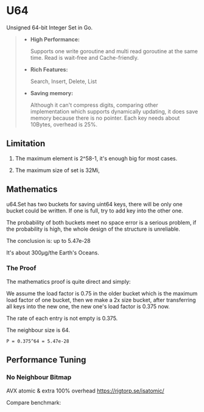 # U64

Unsigned 64-bit Integer Set in Go.

>- **High Performance:**
>
>   Supports one write goroutine and multi read goroutine at the same time. Read is wait-free and Cache-friendly.
>   
>- **Rich Features:**
>
>   Search, Insert, Delete, List
>
>- **Saving memory:**
>
>   Although it can't compress digits, comparing other implementation which supports dynamically updating, it does save
>   memory because there is no pointer. Each key needs about 10Bytes, overhead is 25%.

## Limitation

1. The maximum element is 2^58-1, it's enough big for most cases. 

2. The maximum size of set is 32Mi, 

## Mathematics

u64.Set has two buckets for saving uint64 keys, there will be only one bucket could be written. If one is full, try to 
add key into the other one.

The probability of both buckets meet no space error is a serious problem, if the probability is high, the whole design
of the structure is unreliable.

The conclusion is: up to 5.47e-28

It's about 300μg/the Earth's Oceans.

### The Proof

The mathematics proof is quite direct and simply:

We assume the load factor is 0.75 in the older bucket which is the maximum load factor of one bucket, then we make a 2x size
bucket, after transferring all keys into the new one, the new one's load factor is 0.375 now.

The rate of each entry is not empty is 0.375.

The neighbour size is 64.

`P = 0.375^64 = 5.47e-28`

## Performance Tuning

### No Neighbour Bitmap

AVX atomic & extra 100% overhead
https://rigtorp.se/isatomic/

Compare benchmark: